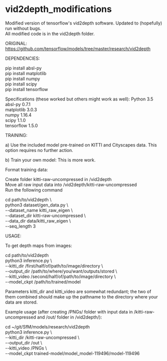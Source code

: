 # vid2depth_modifications
Modified version of tensorflow's vid2depth software. Updated to (hopefully) run without bugs.  
All modified code is in the vid2depth folder.

ORIGINAL: https://github.com/tensorflow/models/tree/master/research/vid2depth

DEPENDENCIES:

pip install absl-py  
pip install matplotlib  
pip install numpy  
pip install scipy  
pip install tensorflow  

Specifications (these worked but others might work as well):
Python        3.5  
absl-py       0.7.1  
matplotlib    3.0.3  
numpy         1.16.4  
scipy         1.1.0  
tensorflow    1.5.0  


TRAINING:

a) Use the included model pre-trained on KITTI and Cityscapes data. This option requires no further action.

b) Train your own model:
    This is more work. 
    
Format training data:

Create folder kitti-raw-uncompressed in /vid2depth  
Move all raw input data into /vid2depth/kitti-raw-uncompressed  
Run the following command

cd path/to/vid2depth \\  
python3 dataset/gen_data.py \\  
  --dataset_name kitti_raw_eigen \\  
  --dataset_dir kitti-raw-uncompressed \\  
  --data_dir data/kitti_raw_eigen \\  
  --seq_length 3


USAGE:

To get depth maps from images:

cd path/to/vid2depth  
python3 inference.py \\  
    --kitti_dir /first/half/of/path/to/image/directory \\  
    --output_dir /path/to/where/you/want/outputs/stored \\  
    --kitti_video /second/half/of/path/to/image/directory \\  
    --model_ckpt /path/to/trained/model

Parameters kitti_dir and kitti_video are somewhat redundant; the two of them combined should make up the pathname to the directory where your data are stored.

Example usage (after creating /PNGs/ folder with input data in /kitti-raw-uncompressed and /out/ folder in /vid2depth/):

cd ~/git/SfM/models/research/vid2depth  
python3 inference.py \\  
    --kitti_dir /kitti-raw-uncompressed \\  
    --output_dir /out \\  
    --kitti_video /PNGs \\  
    --model_ckpt trained-model/model_model-119496/model-119496
